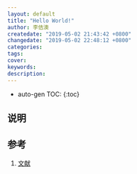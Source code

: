 ```yaml
---
layout: default
title: "Hello World!"
author: 李佶澳
createdate: "2019-05-02 21:43:42 +0800"
changedate: "2019-05-02 22:48:12 +0800"
categories:
tags:
cover:
keywords:
description:
---
```


* auto-gen TOC:
{:toc}

## 说明

## 参考

1. [文献][1]

[1]: 1.com "文献1"


